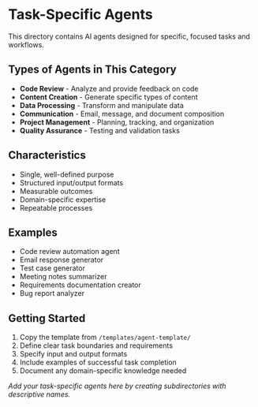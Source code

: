 # Task-Specific Agents

This directory contains AI agents designed for specific, focused tasks and workflows.

## Types of Agents in This Category

- **Code Review** - Analyze and provide feedback on code
- **Content Creation** - Generate specific types of content
- **Data Processing** - Transform and manipulate data
- **Communication** - Email, message, and document composition
- **Project Management** - Planning, tracking, and organization
- **Quality Assurance** - Testing and validation tasks

## Characteristics

- Single, well-defined purpose
- Structured input/output formats
- Measurable outcomes
- Domain-specific expertise
- Repeatable processes

## Examples

- Code review automation agent
- Email response generator
- Test case generator
- Meeting notes summarizer
- Requirements documentation creator
- Bug report analyzer

## Getting Started

1. Copy the template from `/templates/agent-template/`
2. Define clear task boundaries and requirements
3. Specify input and output formats
4. Include examples of successful task completion
5. Document any domain-specific knowledge needed

*Add your task-specific agents here by creating subdirectories with descriptive names.*